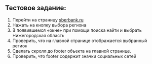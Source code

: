 **Тестовое задание:**
---
1. Перейти на страницу [sberbank.ru](http://www.sberbank.ru)
2. Нажать на кнопку выбора региона
3. В появившемся «окне»  при помощи поиска найти и выбрать Нижегородская область
4. Проверить, что на главной странице отображается выбранный регион
5. Сделать скролл до footer объекта на главной странице.
6. Проверить, что footer содержит значки социальных сетей

